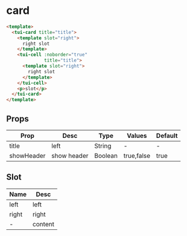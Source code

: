 # card

```html
<template>
  <tui-card title="title">
    <template slot="right">
      right slot
    </template>
    <tui-cell :noborder="true"
              title="title">
      <template slot="right">
        right slot
      </template>
    </tui-cell>
    <p>slot</p>
  </tui-card>
</template>
```

## Props
| Prop  | Desc       | Type     | Values  | Default  |
| ---------- | ------- | ------- | ------- | ---- |
| title      | left | String  | -       | -    |
| showHeader | show header | Boolean | true,false       | true |

## Slot
| Name  | Desc     |
| ----- | -------- |
| left  | left     |
| right | right    |
| -     | content  |